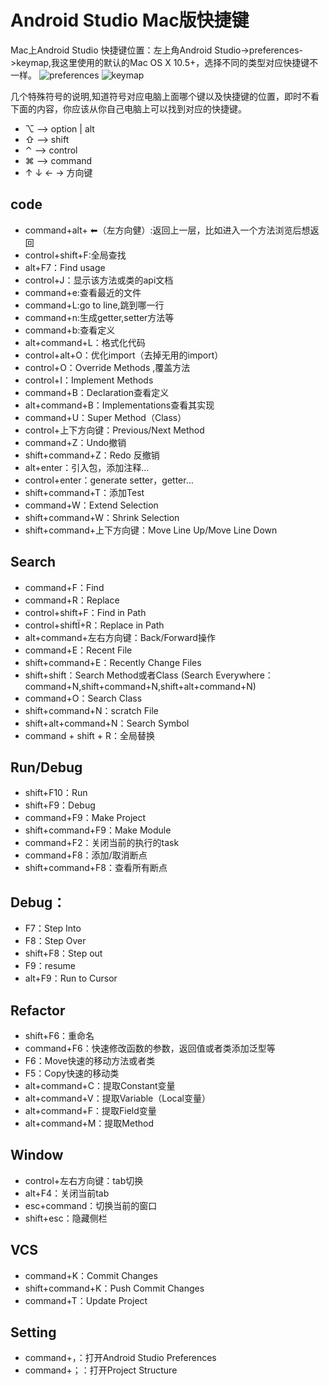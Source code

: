 # Android Studio Mac版快捷键
Mac上Android Studio 快捷键位置：左上角Android Studio->preferences->keymap,我这里使用的默认的Mac OS X 10.5+，选择不同的类型对应快捷键不一样。
![preferences](https://github.com/chenyuzuo/iquick/tree/master/images/androidstudio_keymap.png)
![keymap](https://github.com/chenyuzuo/iquick/tree/master/images/androidstudio_preferences.png)

几个特殊符号的说明,知道符号对应电脑上面哪个键以及快捷键的位置，即时不看下面的内容，你应该从你自己电脑上可以找到对应的快捷键。
- ⌥ —> option | alt 
- ⇧ —> shift 
- ⌃ —> control 
- ⌘ —> command 
- ↑ ↓ ← → 方向键
## code
- command+alt+ ⬅（左方向健）:返回上一层，比如进入一个方法浏览后想返回
- control+shift+F:全局查找
- alt+F7：Find usage 
- control+J：显示该方法或类的api文档
- command+e:查看最近的文件 
- command+L:go to line,跳到哪一行
- command+n:生成getter,setter方法等
- command+b:查看定义
- alt+command+L：格式化代码 
- control+alt+O：优化import（去掉无用的import） 
- control+O：Override Methods ,覆盖方法
- control+I：Implement Methods 
- command+B：Declaration查看定义 
- alt+command+B：Implementations查看其实现 
- command+U：Super Method（Class） 
- control+上下方向键：Previous/Next Method 
- command+Z：Undo撤销 
- shift+command+Z：Redo 反撤销
- alt+enter：引入包，添加注释… 
- control+enter：generate setter，getter… 
- shift+command+T：添加Test 
- command+W：Extend Selection 
- shift+command+W：Shrink Selection  
- shift+command+上下方向键：Move Line Up/Move Line Down

## Search
- command+F：Find 
- command+R：Replace 
- control+shift+F：Find in Path 
- control+shiftÏ+R：Replace in Path 
- alt+command+左右方向键：Back/Forward操作 
- command+E：Recent File 
- shift+command+E：Recently Change Files 
- shift+shift：Search Method或者Class (Search Everywhere：command+N,shift+command+N,shift+alt+command+N) 
- command+O：Search Class 
- shift+command+N：scratch File 
- shift+alt+command+N：Search Symbol
- command + shift + R：全局替换

## Run/Debug
- shift+F10：Run 
- shift+F9：Debug 
- command+F9：Make Project 
- shift+command+F9：Make Module 
- command+F2：关闭当前的执行的task 
- command+F8：添加/取消断点 
- shift+command+F8：查看所有断点 
## Debug： 
- F7：Step Into 
- F8：Step Over 
- shift+F8：Step out 
- F9：resume 
- alt+F9：Run to Cursor 
## Refactor
- shift+F6：重命名 
- command+F6：快速修改函数的参数，返回值或者类添加泛型等 
- F6：Move快速的移动方法或者类 
- F5：Copy快速的移动类 
- alt+command+C：提取Constant变量 
- alt+command+V：提取Variable（Local变量） 
- alt+command+F：提取Field变量 
- alt+command+M：提取Method
## Window
- control+左右方向键：tab切换 
- alt+F4：关闭当前tab 
- esc+command：切换当前的窗口 
- shift+esc：隐藏侧栏

## VCS
- command+K：Commit Changes 
- shift+command+K：Push Commit Changes 
- command+T：Update Project

## Setting
- command+，：打开Android Studio Preferences  
- command+；：打开Project Structure 
